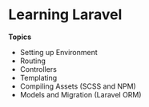 # Learning Laravel
**Topics**
-   Setting up Environment
-   Routing
-   Controllers
-   Templating
-   Compiling Assets (SCSS and NPM)
-   Models and Migration (Laravel ORM)
